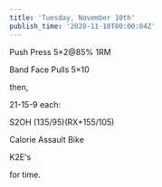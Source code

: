 ```yaml
---
title: 'Tuesday, November 10th'
publish_time: '2020-11-10T00:00:04Z'
---
```


Push Press 5×2\@85% 1RM

Band Face Pulls 5×10

then,

21-15-9 each:

S2OH (135/95)(RX+155/105)

Calorie Assault Bike

K2E's

for time.
